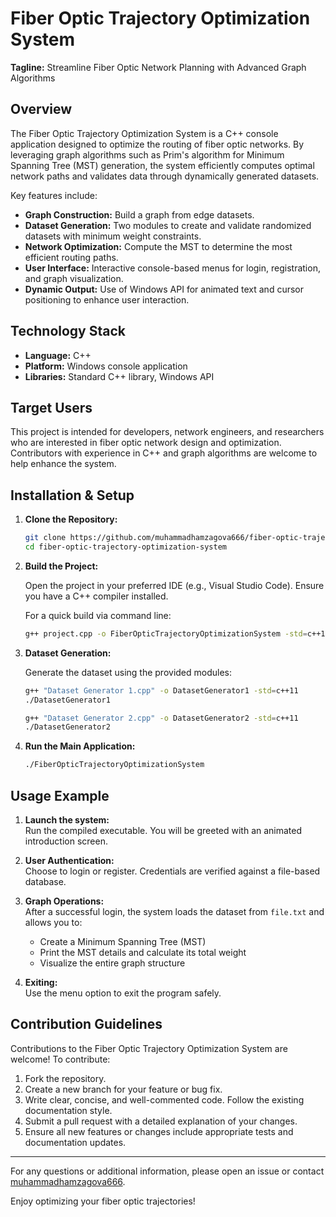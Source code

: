 # Fiber Optic Trajectory Optimization System

**Tagline:** Streamline Fiber Optic Network Planning with Advanced Graph Algorithms

## Overview

The Fiber Optic Trajectory Optimization System is a C++ console application designed to optimize the routing of fiber optic networks. By leveraging graph algorithms such as Prim's algorithm for Minimum Spanning Tree (MST) generation, the system efficiently computes optimal network paths and validates data through dynamically generated datasets.

Key features include:
- **Graph Construction:** Build a graph from edge datasets.
- **Dataset Generation:** Two modules to create and validate randomized datasets with minimum weight constraints.
- **Network Optimization:** Compute the MST to determine the most efficient routing paths.
- **User Interface:** Interactive console-based menus for login, registration, and graph visualization.
- **Dynamic Output:** Use of Windows API for animated text and cursor positioning to enhance user interaction.

## Technology Stack

- **Language:** C++
- **Platform:** Windows console application
- **Libraries:** Standard C++ library, Windows API

## Target Users

This project is intended for developers, network engineers, and researchers who are interested in fiber optic network design and optimization. Contributors with experience in C++ and graph algorithms are welcome to help enhance the system.

## Installation & Setup

1. **Clone the Repository:**

   ```sh
   git clone https://github.com/muhammadhamzagova666/fiber-optic-trajectory-optimization-system.git
   cd fiber-optic-trajectory-optimization-system
   ```

2. **Build the Project:**

   Open the project in your preferred IDE (e.g., Visual Studio Code). Ensure you have a C++ compiler installed.

   For a quick build via command line:
   ```sh
   g++ project.cpp -o FiberOpticTrajectoryOptimizationSystem -std=c++11
   ```

3. **Dataset Generation:**

   Generate the dataset using the provided modules:
   ```sh
   g++ "Dataset Generator 1.cpp" -o DatasetGenerator1 -std=c++11
   ./DatasetGenerator1

   g++ "Dataset Generator 2.cpp" -o DatasetGenerator2 -std=c++11
   ./DatasetGenerator2
   ```

4. **Run the Main Application:**

   ```sh
   ./FiberOpticTrajectoryOptimizationSystem
   ```

## Usage Example

1. **Launch the system:**  
   Run the compiled executable. You will be greeted with an animated introduction screen.

2. **User Authentication:**  
   Choose to login or register. Credentials are verified against a file-based database.

3. **Graph Operations:**  
   After a successful login, the system loads the dataset from `file.txt` and allows you to:
   - Create a Minimum Spanning Tree (MST)
   - Print the MST details and calculate its total weight
   - Visualize the entire graph structure

4. **Exiting:**  
   Use the menu option to exit the program safely.

## Contribution Guidelines

Contributions to the Fiber Optic Trajectory Optimization System are welcome! To contribute:

1. Fork the repository.
2. Create a new branch for your feature or bug fix.
3. Write clear, concise, and well-commented code. Follow the existing documentation style.
4. Submit a pull request with a detailed explanation of your changes.
5. Ensure all new features or changes include appropriate tests and documentation updates.

---

For any questions or additional information, please open an issue or contact [muhammadhamzagova666](https://github.com/muhammadhamzagova666).

Enjoy optimizing your fiber optic trajectories!
